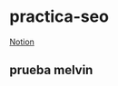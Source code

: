 # practica-seo
<a href="https://snow-brush-ded.notion.site/Alcoh-licos-An-nimos-a6b16230bec14a3883193c796bf71988">Notion</a>

<h2>prueba melvin</h2>
